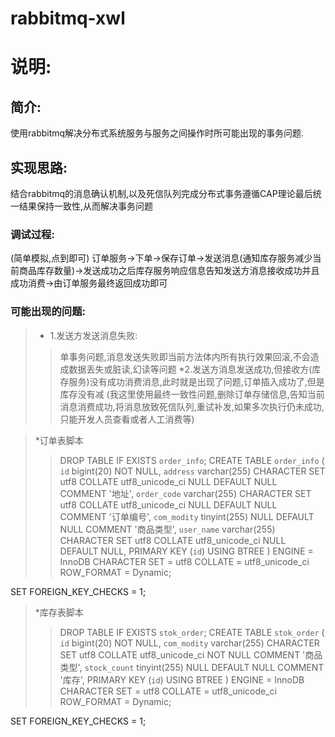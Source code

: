 # rabbitmq-xwl
# 说明:
##  简介:
  使用rabbitmq解决分布式系统服务与服务之间操作时所可能出现的事务问题.
  ## 实现思路:
  结合rabbitmq的消息确认机制,以及死信队列完成分布式事务遵循CAP理论最后统一结果保持一致性,从而解决事务问题
  ### 调试过程:
  (简单模拟,点到即可)
  订单服务->下单->保存订单->发送消息(通知库存服务减少当前商品库存数量)->发送成功之后库存服务响应信息告知发送方消息接收成功并且成功消费->由订单服务最终返回成功即可
  ### 可能出现的问题:
  > * 1.发送方发送消息失败:
  > >   单事务问题,消息发送失败即当前方法体内所有执行效果回滚,不会造成数据丢失或脏读,幻读等问题
  > *2.发送方消息发送成功,但接收方(库存服务)没有成功消费消息,此时就是出现了问题,订单插入成功了,但是库存没有减
  > >  (我这里使用最终一致性问题,删除订单存储信息,告知当前消息消费成功,将消息放致死信队列,重试补发,如果多次执行仍未成功,只能开发人员查看或者人工消费等)
    
 > *订单表脚本
 > > DROP TABLE IF EXISTS `order_info`;
CREATE TABLE `order_info`  (
  `id` bigint(20) NOT NULL,
  `address` varchar(255) CHARACTER SET utf8 COLLATE utf8_unicode_ci NULL DEFAULT NULL COMMENT '地址',
  `order_code` varchar(255) CHARACTER SET utf8 COLLATE utf8_unicode_ci NULL DEFAULT NULL COMMENT '订单编号',
  `com_modity` tinyint(255) NULL DEFAULT NULL COMMENT '商品类型',
  `user_name` varchar(255) CHARACTER SET utf8 COLLATE utf8_unicode_ci NULL DEFAULT NULL,
  PRIMARY KEY (`id`) USING BTREE
) ENGINE = InnoDB CHARACTER SET = utf8 COLLATE = utf8_unicode_ci ROW_FORMAT = Dynamic;

SET FOREIGN_KEY_CHECKS = 1;

  > *库存表脚本
  > > DROP TABLE IF EXISTS `stok_order`;
CREATE TABLE `stok_order`  (
  `id` bigint(20) NOT NULL,
  `com_modity` varchar(255) CHARACTER SET utf8 COLLATE utf8_unicode_ci NOT NULL COMMENT '商品类型',
  `stock_count` tinyint(255) NULL DEFAULT NULL COMMENT '库存',
  PRIMARY KEY (`id`) USING BTREE
) ENGINE = InnoDB CHARACTER SET = utf8 COLLATE = utf8_unicode_ci ROW_FORMAT = Dynamic;

SET FOREIGN_KEY_CHECKS = 1;
  
